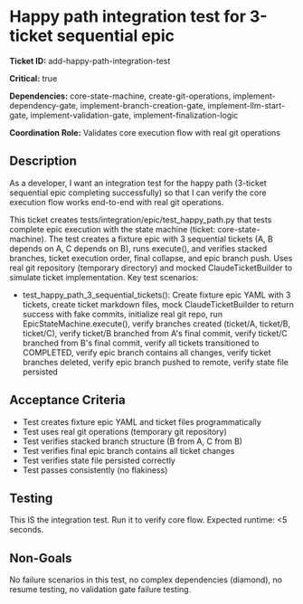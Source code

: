 # Happy path integration test for 3-ticket sequential epic

**Ticket ID:** add-happy-path-integration-test

**Critical:** true

**Dependencies:** core-state-machine, create-git-operations, implement-dependency-gate, implement-branch-creation-gate, implement-llm-start-gate, implement-validation-gate, implement-finalization-logic

**Coordination Role:** Validates core execution flow with real git operations

## Description

As a developer, I want an integration test for the happy path (3-ticket sequential epic completing successfully) so that I can verify the core execution flow works end-to-end with real git operations.

This ticket creates tests/integration/epic/test_happy_path.py that tests complete epic execution with the state machine (ticket: core-state-machine). The test creates a fixture epic with 3 sequential tickets (A, B depends on A, C depends on B), runs execute(), and verifies stacked branches, ticket execution order, final collapse, and epic branch push. Uses real git repository (temporary directory) and mocked ClaudeTicketBuilder to simulate ticket implementation. Key test scenarios:
- test_happy_path_3_sequential_tickets(): Create fixture epic YAML with 3 tickets, create ticket markdown files, mock ClaudeTicketBuilder to return success with fake commits, initialize real git repo, run EpicStateMachine.execute(), verify branches created (ticket/A, ticket/B, ticket/C), verify ticket/B branched from A's final commit, verify ticket/C branched from B's final commit, verify all tickets transitioned to COMPLETED, verify epic branch contains all changes, verify ticket branches deleted, verify epic branch pushed to remote, verify state file persisted

## Acceptance Criteria

- Test creates fixture epic YAML and ticket files programmatically
- Test uses real git operations (temporary git repository)
- Test verifies stacked branch structure (B from A, C from B)
- Test verifies final epic branch contains all ticket changes
- Test verifies state file persisted correctly
- Test passes consistently (no flakiness)

## Testing

This IS the integration test. Run it to verify core flow. Expected runtime: <5 seconds.

## Non-Goals

No failure scenarios in this test, no complex dependencies (diamond), no resume testing, no validation gate failure testing.
